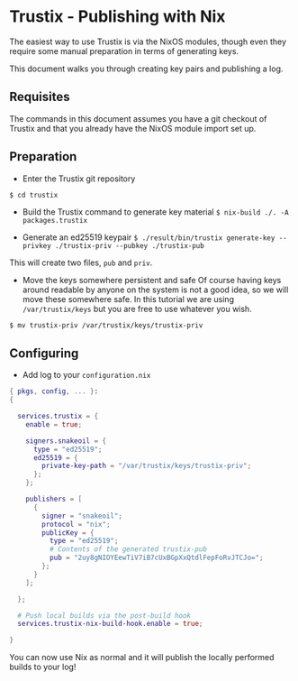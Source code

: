 # Trustix - Publishing with Nix

The easiest way to use Trustix is via the NixOS modules, though even they require some manual preparation in terms of generating keys.

This document walks you through creating key pairs and publishing a log.

## Requisites

The commands in this document assumes you have a git checkout of Trustix and that you already have the NixOS module import set up.

## Preparation

- Enter the Trustix git repository
``` sh
$ cd trustix
```

- Build the Trustix command to generate key material
`$ nix-build ./. -A packages.trustix`

- Generate an ed25519 keypair
`$ ./result/bin/trustix generate-key --privkey ./trustix-priv --pubkey ./trustix-pub`

This will create two files, `pub` and `priv`.

- Move the keys somewhere persistent and safe
Of course having keys around readable by anyone on the system is not a good idea, so we will move these somewhere safe.
In this tutorial we are using `/var/trustix/keys` but you are free to use whatever you wish.

`$ mv trustix-priv /var/trustix/keys/trustix-priv`

## Configuring

- Add log to your `configuration.nix`
``` nix
{ pkgs, config, ... }:
{

  services.trustix = {
    enable = true;

    signers.snakeoil = {
      type = "ed25519";
      ed25519 = {
        private-key-path = "/var/trustix/keys/trustix-priv";
      };
    };

    publishers = [
      {
        signer = "snakeoil";
        protocol = "nix";
        publicKey = {
          type = "ed25519";
          # Contents of the generated trustix-pub
          pub = "2uy8gNIOYEewTiV7iB7cUxBGpXxQtdlFepFoRvJTCJo=";
        };
      }
    ];

  };

  # Push local builds via the post-build hook
  services.trustix-nix-build-hook.enable = true;

}
```

You can now use Nix as normal and it will publish the locally performed builds to your log!
